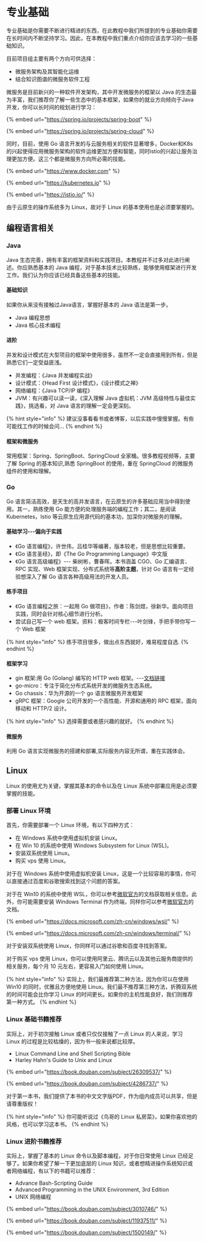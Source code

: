 # 专业基础

专业基础是你需要不断进行精进的东西，在此教程中我们所提到的专业基础你需要在长时间内不断坚持学习。因此，在本教程中我们重点介绍你应该去学习的一些基础知识。

目前项目组主要有两个方向可供选择：

* 微服务架构及其智能化运维
* 结合知识图谱的微服务软件工程

微服务是目前新兴的一种软件开发架构，其中开发微服务的框架以 Java 的生态最为丰富，我们推荐你了解一些生态中的基本框架，如果你的就业方向倾向于Java开发，你可以长时间的规划进行学习：

{% embed url="https://spring.io/projects/spring-boot" %}

{% embed url="https://spring.io/projects/spring-cloud" %}

同时，目前，使用 Go 语言开发的与云服务相关的软件显著增多，Docker和K8s的兴起使得应用微服务架构的软件运维更加方便和智能，同时istio的兴起让服务治理更加方便。这三个都是微服务方向所必需的技能。

{% embed url="https://www.docker.com" %}

{% embed url="https://kubernetes.io" %}

{% embed url="https://istio.io/" %}

由于云原生的操作系统多为 Linux，故对于 Linux 的基本使用也是必须要掌握的。

## 编程语言相关

### Java

Java 生态完善，拥有丰富的框架资料和实践项目。本教程并不过多对此进行阐述。你应熟悉基本的 Java 编程，对于基本技术比较熟练，能够使用框架进行开发工作。我们认为你应该已经具备这些基本的技能。

#### 基础知识

如果你从来没有接触过Java语言，掌握好基本的 Java 语法是第一步。

* Java 编程思想
* Java 核心技术编程

#### 进阶

并发和设计模式在大型项目的框架中使用很多，虽然不一定会直接用到所有，但是熟悉它们一定受益匪浅。

* 并发编程：《Java 并发编程实战》
* 设计模式：《Head First 设计模式》，《设计模式之禅》
* 网络编程：《Java TCP/IP 编程》
* JVM：有兴趣可以读一读，《深入理解 Java 虚拟机：JVM 高级特性与最佳实践》，挑选看，对 Java 语言的理解一定会更深刻。

{% hint style="info" %}
建议没事看看书或者博客，以后实践中慢慢掌握。有些可能找工作的时候会问...
{% endhint %}

#### 框架和微服务

常用框架：Spring、SpringBoot、SpringCloud 全家桶。很多教程视频等，主要了解 Spring 的基本知识,熟悉 SpringBoot 的使用，重在 SpringCloud 的微服务组件的使用和理解。

### Go

Go 语言简洁高效，是天生的高并发语言，在云原生的许多基础应用当中得到使用。其一，熟练使用 Go 能方便的处理服务端的编程工作；其二，是阅读 Kubernetes，Istio 等云原生应用源代码的基本功，加深你对微服务的理解。

#### 基础学习---偏向于实践

* 《Go 语言编程》，许世伟，吕桂华等编著，版本较老，但是思想比较重要。
* 《Go 语言圣经》，即《The Go Programming Language》中文版
* 《Go 语言高级编程》--- 柴树彬，曹春晖。本书涵盖 CGO、Go 汇编语言、RPC 实现、Web 框架实现、分布式系统等**高阶主题**，针对 Go 语言有一定经验想深入了解 Go 语言各种高级用法的开发人员。

#### 练手项目

* 《Go 语言编程之旅：一起用 Go 做项目》，作者：陈剑煜，徐新华。面向项目实践，同时会针对核心细节进行分析。
* 尝试自己写一个 web 框架。资料：极客时间专栏---叶剑锋，手把手带你写一个 Web 框架

{% hint style="info" %}
练手项目很多，做出点东西就好，难易程度自选.
{% endhint %}

#### 框架学习

* gin 框架:用 Go (Golang) 编写的 HTTP web 框架。---[文档链接](https://www.topgoer.com/gin%E6%A1%86%E6%9E%B6/)
* go-micro：专注于简化分布式系统开发的微服务生态系统。
* Go chassis：华为开源的一个 go 语言微服务开发框架
* gRPC 框架：Google 公司开发的一个高性能、开源和通用的 RPC 框架，面向移动和 HTTP/2 设计。

{% hint style="info" %}
选择需要或者感兴趣的就好。
{% endhint %}

#### 微服务

利用 Go 语言实现微服务的搭建和部署,实际服务内容无所谓，重在实践体会。

## Linux

Linux 的使用尤为关键，掌握其基本的命令以及在 Linux 系统中部署应用是必须要掌握的技能。

### 部署 Linux 环境

首先，你需要部署一个 Linux 环境，有以下四种方式：

* 在 Windows 系统中使用虚拟机安装 Linux。
* 在 Win 10 的系统中使用 Windows Subsystem for Linux (WSL)。
* 安装双系统使用 Linux。
* 购买 vps 使用 Linux。

对于在 Windows 系统中使用虚拟机安装 Linux，这是一个比较容易的事情，你可以直接通过百度和谷歌搜索找到这个问题的答案。

对于在 Win10 的系统中使用 WSL，你可以参考[微软官方](https://docs.microsoft.com/zh-cn/windows/wsl/)的文档获取相关信息。此外，你可能需要安装 Windows Terminal 作为终端，同样你可以参考[微软官方](https://docs.microsoft.com/zh-cn/windows/terminal/)的文档。

{% embed url="https://docs.microsoft.com/zh-cn/windows/wsl/" %}

{% embed url="https://docs.microsoft.com/zh-cn/windows/terminal/" %}

对于安装双系统使用 Linux，你同样可以通过谷歌和百度寻找到答案。

对于购买 vps 使用 Linux，你可以使用阿里云、腾讯云以及其他云服务商提供的相关服务，每个月 10 元左右，更容易入门如何使用 Linux。

{% hint style="info" %}
实际上，我们最推荐第二种方法，因为你可以在使用 Win10 的同时，优雅且方便地使用 Linux。我们最不推荐第三种方法，折腾双系统的时间可能会比你学习 Linux 的时间更长。如果你的主机性能良好，我们则推荐第一种方式。
{% endhint %}

### Linux 基础书籍推荐

实际上，对于初次接触 Linux 或者只仅仅接触了一点 Linux 的人来说，学习 Linux 的过程是比较枯燥的，因为书一般来说都比较厚。

* Linux Command Line and Shell Scripting Bible
* Harley Hahn's Guide to Unix and Linux

{% embed url="https://book.douban.com/subject/26309537/" %}

{% embed url="https://book.douban.com/subject/4286737/" %}

对于第一本书，我们提供了本书的中文文字版PDF，作为组内成员可以共享，但是请尊重版权！

{% hint style="info" %}
你可能听说过《鸟哥的 Linux 私房菜》，如果你喜欢他的风格，也可以学习这本书。
{% endhint %}

### Linux 进阶书籍推荐

实际上，掌握了基本的 Linux 命令以及脚本编程，对于你日常使用 Linux 已经足够了。如果你希望了解一下更加底层的 Linux 知识，或者想精进操作系统知识或者网络编程，有以下的书籍可以推荐：

* Advance Bash-Scripting Guide
* Advanced Programming in the UNIX Environment, 3rd Edition
* UNIX 网络编程

{% embed url="https://book.douban.com/subject/3010746/" %}

{% embed url="https://book.douban.com/subject/11937511/" %}

{% embed url="https://book.douban.com/subject/1500149/" %}

